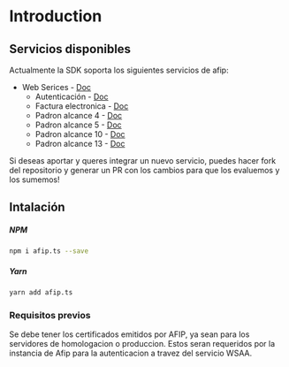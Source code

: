 # Introduction

## Servicios disponibles

Actualmente la SDK soporta los siguientes servicios de afip:

- Web Serices - [Doc](https://www.afip.gob.ar/ws/documentacion/catalogo.asp)
  - Autenticación - [Doc](https://www.afip.gob.ar/ws/WSAA/WSAAmanualDev.pdf)
  - Factura electronica - [Doc](https://www.afip.gob.ar/fe/ayuda//documentos/Manual-desarrollador-V.2.21.pdf)
  - Padron alcance 4 - [Doc](https://www.afip.gob.ar/ws/ws_sr_padron_a4/manual_ws_sr_padron_a4_v1.2.pdf)
  - Padron alcance 5 - [Doc](https://www.afip.gob.ar/ws/ws_sr_padron_a5/manual_ws_sr_padron_a5_v1.0.pdf)
  - Padron alcance 10 - [Doc](https://www.afip.gob.ar/ws/ws_sr_padron_a10/manual_ws_sr_padron_a10_v1.1.pdf)
  - Padron alcance 13 - [Doc](https://www.afip.gob.ar/ws/ws-padron-a13/manual-ws-sr-padron-a13-v1.2.pdf)

Si deseas aportar y queres integrar un nuevo servicio, puedes hacer fork del repositorio y generar un PR con los cambios para que los evaluemos y los sumemos!

## Intalación

##### NPM

```sh
npm i afip.ts --save
```

##### Yarn

```sh
yarn add afip.ts
```

### Requisitos previos

Se debe tener los certificados emitidos por AFIP, ya sean para los servidores de homologacion o produccion. Estos seran requeridos por la instancia de Afip para la autenticacion a travez del servicio WSAA.
